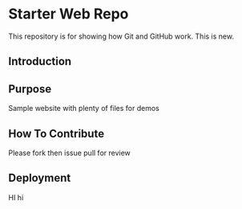 # Starter Web Repo

This repository is for showing how Git and GitHub work. This is new.

## Introduction

## Purpose

Sample website with plenty of files for demos

## How To Contribute
Please fork then issue pull for review
## Deployment

HI hi